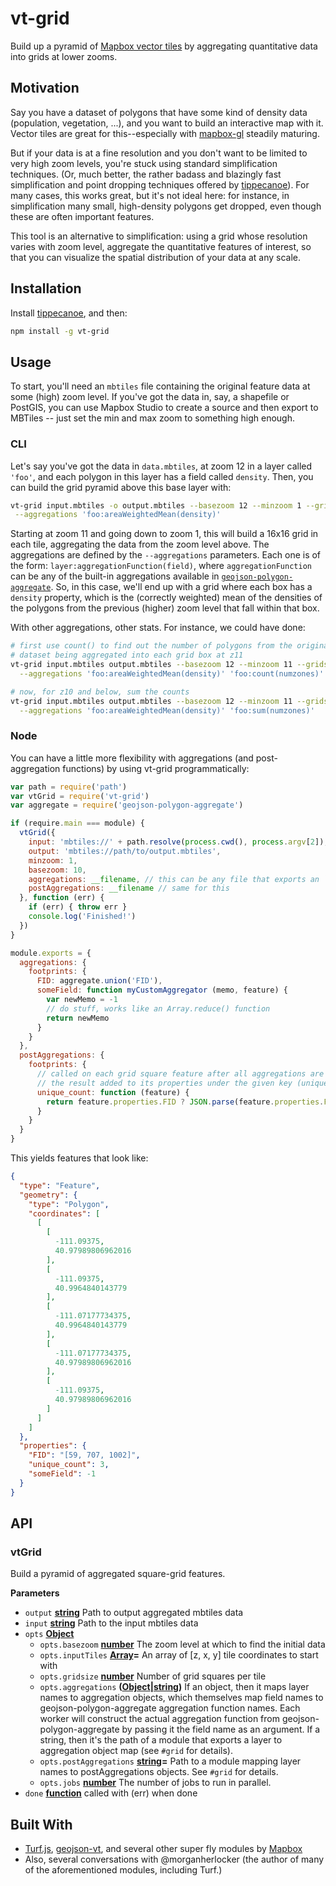 # vt-grid

Build up a pyramid of [Mapbox vector
tiles](https://github.com/mapbox/vector-tile-spec) by aggregating quantitative
data into grids at lower zooms.

## Motivation

Say you have a dataset of polygons that have some kind of density data
(population, vegetation, ...), and you want to build an interactive map with
it.  Vector tiles are great for this--especially with
[mapbox-gl](https://github.com/mapbox/mapbox-gl-js) steadily maturing.

But if your data is at a fine resolution and you don't want to be limited to
very high zoom levels, you're stuck using standard simplification techniques.
(Or, much better, the rather badass and blazingly fast simplification and point
dropping techniques offered by
[tippecanoe](https://github.com/mapbox/tippecanoe)). For many cases, this works
great, but it's not ideal here: for instance, in simplification many small,
high-density polygons get dropped, even though these are often important
features.

This tool is an alternative to simplification: using a grid whose resolution
varies with zoom level, aggregate the quantitative features of interest, so
that you can visualize the spatial distribution of your data at any scale.

## Installation

Install [tippecanoe](https://github.com/mapbox/tippecanoe), and then:

```sh
npm install -g vt-grid
```

## Usage

To start, you'll need an `mbtiles` file containing the original feature data at
some (high) zoom level.  If you've got the data in, say, a shapefile or
PostGIS, you can use Mapbox Studio to create a source and then export to
MBTiles -- just set the min and max zoom to something high enough.

### CLI

Let's say you've got the data in `data.mbtiles`, at zoom 12 in a layer called
`'foo'`, and each polygon in this layer has a field called `density`. Then, you
can build the grid pyramid above this base layer with:

```sh
vt-grid input.mbtiles -o output.mbtiles --basezoom 12 --minzoom 1 --gridsize 16 \
 --aggregations 'foo:areaWeightedMean(density)'
```

Starting at zoom 11 and going down to zoom 1, this will build a 16x16 grid in
each tile, aggregating the data from the zoom level above.  The aggregations
are defined by the `--aggregations` parameters.  Each one is of the form:
`layer:aggregationFunction(field)`, where `aggregationFunction` can
be any of the built-in aggregations available in
[`geojson-polygon-aggregate`](https://github.com/anandthakker/geojson-polygon-aggregate).
So, in this case, we'll end up with a grid where each box has a `density`
property, which is the (correctly weighted) mean of the densities of the
polygons from the previous (higher) zoom level that fall within that box.

With other aggregations, other stats.  For instance, we could have done:

```sh
# first use count() to find out the number of polygons from the original
# dataset being aggregated into each grid box at z11
vt-grid input.mbtiles output.mbtiles --basezoom 12 --minzoom 11 --gridsize 16 \
  --aggregations 'foo:areaWeightedMean(density)' 'foo:count(numzones)'

# now, for z10 and below, sum the counts
vt-grid input.mbtiles output.mbtiles --basezoom 12 --minzoom 11 --gridsize 16 \
  --aggregations 'foo:areaWeightedMean(density)' 'foo:sum(numzones)'
```

### Node

You can have a little more flexibility with aggregations (and post-aggregation
functions) by using vt-grid programmatically:

```javascript
var path = require('path')
var vtGrid = require('vt-grid')
var aggregate = require('geojson-polygon-aggregate')

if (require.main === module) {
  vtGrid({
    input: 'mbtiles://' + path.resolve(process.cwd(), process.argv[2]),
    output: 'mbtiles://path/to/output.mbtiles',
    minzoom: 1,
    basezoom: 10,
    aggregations: __filename, // this can be any file that exports an `aggregations` object like the one below
    postAggregations: __filename // same for this
  }, function (err) {
    if (err) { throw err }
    console.log('Finished!')
  })
}

module.exports = {
  aggregations: {
    footprints: {
      FID: aggregate.union('FID'),
      someField: function myCustomAggregator (memo, feature) {
        var newMemo = -1
        // do stuff, works like an Array.reduce() function
        return newMemo
      }
    }
  },
  postAggregations: {
    footprints: {
      // called on each grid square feature after all aggregations are run, with
      // the result added to its properties under the given key (unique_count)
      unique_count: function (feature) {
        return feature.properties.FID ? JSON.parse(feature.properties.FID).length : 0
      }
    }
  }
}
```

This yields features that look like:

```json
{
  "type": "Feature",
  "geometry": {
    "type": "Polygon",
    "coordinates": [
      [
        [
          -111.09375,
          40.97989806962016
        ],
        [
          -111.09375,
          40.9964840143779
        ],
        [
          -111.07177734375,
          40.9964840143779
        ],
        [
          -111.07177734375,
          40.97989806962016
        ],
        [
          -111.09375,
          40.97989806962016
        ]
      ]
    ]
  },
  "properties": {
    "FID": "[59, 707, 1002]",
    "unique_count": 3,
    "someField": -1
  }
}
```

## API

### vtGrid

Build a pyramid of aggregated square-grid features.

**Parameters**

-   `output` **[string](https://developer.mozilla.org/en-US/docs/Web/JavaScript/Reference/Global_Objects/String)** Path to output aggregated mbtiles data
-   `input` **[string](https://developer.mozilla.org/en-US/docs/Web/JavaScript/Reference/Global_Objects/String)** Path to the input mbtiles data
-   `opts` **[Object](https://developer.mozilla.org/en-US/docs/Web/JavaScript/Reference/Global_Objects/Object)** 
    -   `opts.basezoom` **[number](https://developer.mozilla.org/en-US/docs/Web/JavaScript/Reference/Global_Objects/Number)** The zoom level at which to find the initial data
    -   `opts.inputTiles` **[Array](https://developer.mozilla.org/en-US/docs/Web/JavaScript/Reference/Global_Objects/Array)=** An array of [z, x, y] tile coordinates to start with
    -   `opts.gridsize` **[number](https://developer.mozilla.org/en-US/docs/Web/JavaScript/Reference/Global_Objects/Number)** Number of grid squares per tile
    -   `opts.aggregations` **([Object](https://developer.mozilla.org/en-US/docs/Web/JavaScript/Reference/Global_Objects/Object)\|[string](https://developer.mozilla.org/en-US/docs/Web/JavaScript/Reference/Global_Objects/String))** If an object, then it maps layer names to aggregation objects, which themselves map field names to geojson-polygon-aggregate aggregation function names. Each worker will construct the actual aggregation function from geojson-polygon-aggregate by passing it the field name as an argument.  If a string, then it's the path of a module that exports a layer to aggregation object map (see `#grid` for details).
    -   `opts.postAggregations` **[string](https://developer.mozilla.org/en-US/docs/Web/JavaScript/Reference/Global_Objects/String)=** Path to a module mapping layer names to postAggregations objects.  See `#grid` for details.
    -   `opts.jobs` **[number](https://developer.mozilla.org/en-US/docs/Web/JavaScript/Reference/Global_Objects/Number)** The number of jobs to run in parallel.
-   `done` **[function](https://developer.mozilla.org/en-US/docs/Web/JavaScript/Reference/Statements/function)** called with (err) when done

## Built With

-   [Turf.js](http://turfjs.org),
    [geojson-vt](https://github.org/mapbox/geojson-vt), and several other super
    fly modules by [Mapbox](https://github.com/mapbox)
-   Also, several conversations with @morganherlocker (the author of many of the
    aforementioned modules, including Turf.)
